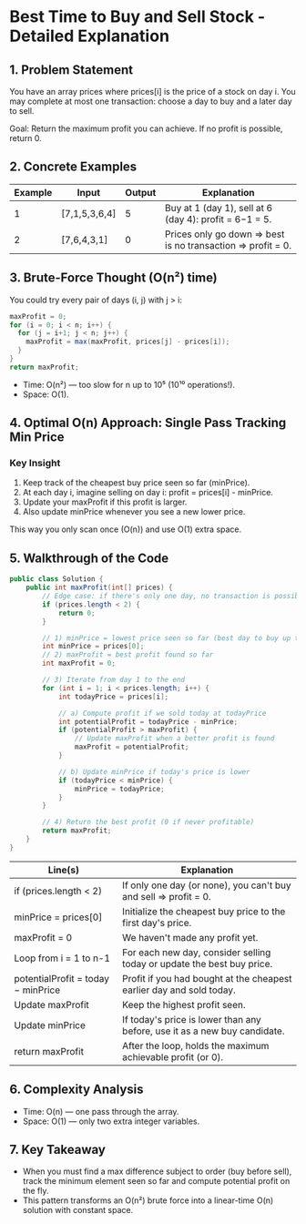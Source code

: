# Best Time to Buy and Sell Stock - Detailed Explanation

## 1. Problem Statement

You have an array prices where prices[i] is the price of a stock on day i.
You may complete at most one transaction: choose a day to buy and a later day to sell.

Goal: Return the maximum profit you can achieve. If no profit is possible, return 0.

## 2. Concrete Examples

| Example | Input | Output | Explanation |
|---------|--------|---------|-------------|
| 1 | [7,1,5,3,6,4] | 5 | Buy at 1 (day 1), sell at 6 (day 4): profit = 6−1 = 5. |
| 2 | [7,6,4,3,1] | 0 | Prices only go down ⇒ best is no transaction ⇒ profit = 0. |

## 3. Brute-Force Thought (O(n²) time)

You could try every pair of days (i, j) with j > i:

```java
maxProfit = 0;
for (i = 0; i < n; i++) {
  for (j = i+1; j < n; j++) {
    maxProfit = max(maxProfit, prices[j] - prices[i]);
  }
}
return maxProfit;
```

- Time: O(n²) — too slow for n up to 10⁵ (10¹⁰ operations!).
- Space: O(1).

## 4. Optimal O(n) Approach: Single Pass Tracking Min Price

### Key Insight

1. Keep track of the cheapest buy price seen so far (minPrice).
2. At each day i, imagine selling on day i: profit = prices[i] - minPrice.
3. Update your maxProfit if this profit is larger.
4. Also update minPrice whenever you see a new lower price.

This way you only scan once (O(n)) and use O(1) extra space.

## 5. Walkthrough of the Code

```java
public class Solution {
    public int maxProfit(int[] prices) {
        // Edge case: if there's only one day, no transaction is possible
        if (prices.length < 2) {
            return 0;
        }

        // 1) minPrice = lowest price seen so far (best day to buy up to today)
        int minPrice = prices[0];
        // 2) maxProfit = best profit found so far
        int maxProfit = 0;

        // 3) Iterate from day 1 to the end
        for (int i = 1; i < prices.length; i++) {
            int todayPrice = prices[i];

            // a) Compute profit if we sold today at todayPrice
            int potentialProfit = todayPrice - minPrice;
            if (potentialProfit > maxProfit) {
                // Update maxProfit when a better profit is found
                maxProfit = potentialProfit;
            }

            // b) Update minPrice if today's price is lower
            if (todayPrice < minPrice) {
                minPrice = todayPrice;
            }
        }

        // 4) Return the best profit (0 if never profitable)
        return maxProfit;
    }
}
```

| Line(s) | Explanation |
|---------|-------------|
| if (prices.length < 2) | If only one day (or none), you can't buy and sell ⇒ profit = 0. |
| minPrice = prices[0] | Initialize the cheapest buy price to the first day's price. |
| maxProfit = 0 | We haven't made any profit yet. |
| Loop from i = 1 to n-1 | For each new day, consider selling today or update the best buy price. |
| potentialProfit = today − minPrice | Profit if you had bought at the cheapest earlier day and sold today. |
| Update maxProfit | Keep the highest profit seen. |
| Update minPrice | If today's price is lower than any before, use it as a new buy candidate. |
| return maxProfit | After the loop, holds the maximum achievable profit (or 0). |

## 6. Complexity Analysis

- Time: O(n) — one pass through the array.
- Space: O(1) — only two extra integer variables.

## 7. Key Takeaway

- When you must find a max difference subject to order (buy before sell), track the minimum element seen so far and compute potential profit on the fly.
- This pattern transforms an O(n²) brute force into a linear-time O(n) solution with constant space. 